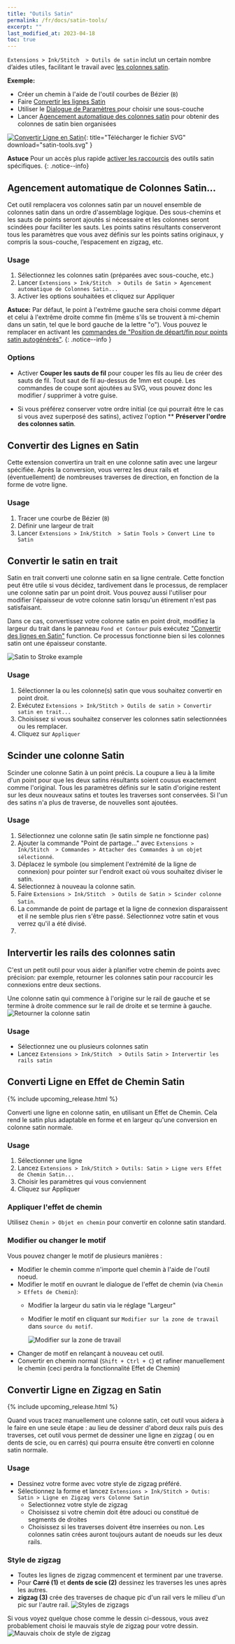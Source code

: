 ```yaml
---
title: "Outils Satin"
permalink: /fr/docs/satin-tools/
excerpt: ""
last_modified_at: 2023-04-18
toc: true
---
```

`Extensions > Ink/Stitch  > Outils de satin` inclut un certain nombre d’aides utiles, facilitant le travail avec [les colonnes satin](/fr/docs/stitches/satin-column/).

**Exemple:**
* Créer un chemin à l'aide de l'outil courbes de Bézier (`B`)
* Faire [Convertir les lignes Satin](#convertir-des-lignes-en-satin)
* Utiliser le [Dialogue de Paramètres ](/fr/docs/params/#paramètres-satin) pour choisir une sous-couche
* Lancer [Agencement automatique des colonnes satin](#auto-route-satin-colonnes) pour obtenir des colonnes de satin bien organisées

[![Convertir Ligne en Satin](/assets/images/docs/en/satin-tools.svg)](/assets/images/docs/en/satin-tools.svg){: title="Télécharger le fichier SVG" download="satin-tools.svg" }

**Astuce** Pour un accès plus rapide [activer les raccourcis](/fr/docs/customize/) des outils satin spécifiques.
{: .notice--info}

## Agencement automatique de Colonnes Satin...

Cet outil remplacera vos colonnes satin par un nouvel ensemble de colonnes satin dans un ordre d'assemblage logique. Des sous-chemins et les sauts de points seront ajoutés si nécessaire et les colonnes seront scindées pour faciliter les sauts. Les points satins résultants conserveront tous les paramètres que vous avez définis sur les points satins originaux, y compris la sous-couche, l’espacement en zigzag, etc.

### Usage

1. Sélectionnez les colonnes satin (préparées avec sous-couche, etc.)
2. Lancer `Extensions > Ink/Stitch  > Outils de Satin > Agencement automatique de Colonnes Satin...`
3. Activer les options souhaitées et cliquez sur Appliquer

**Astuce:** Par défaut, le point à l'extrême gauche sera choisi comme départ et celui à l'extrême droite comme fin (même s'ils se trouvent à mi-chemin dans un satin, tel que le bord gauche de la lettre "o"). Vous pouvez le remplacer en activant les [commandes de "Position de départ/fin pour points satin autogénérés"](/fr/docs/commands/).
{: .notice--info }

### Options

* Activer **Couper les sauts de fil** pour couper les fils au lieu de créer des sauts de fil. Tout saut de fil au-dessus de 1mm est coupé. Les commandes de coupe sont ajoutées au SVG, vous pouvez donc les modifier / supprimer à votre guise.

* Si vous préférez conserver votre ordre initial (ce qui pourrait être le cas si vous avez superposé des satins), activez l'option ** **Préserver l'ordre des colonnes satin**.

## Convertir des Lignes en Satin

Cette extension convertira un trait en une colonne satin avec une largeur spécifiée. Après la conversion, vous verrez les deux rails et (éventuellement) de nombreuses traverses de direction, en fonction de la forme de votre ligne.

### Usage

1. Tracer une courbe de Bézier (`B`)
2. Définir une largeur de trait
2. Lancer `Extensions > Ink/Stitch  > Satin Tools > Convert Line to Satin`

## Convertir le satin en trait

Satin en trait converti une colonne satin en sa ligne centrale. Cette fonction peut être utile si vous décidez, tardivement dans le processus, de remplacer une colonne satin par un point droit. Vous pouvez aussi l'utiliser pour modifier l'épaisseur de votre colonne satin lorsqu'un étirement n'est pas satisfaisant.  

Dans ce cas, convertissez votre colonne satin en point droit, modifiez la largeur du trait dans le panneau `Fond et Contour` puis exécutez  ["Convertir des lignes en Satin"](#convertir-des-Lignes-en-atin) function. Ce processus fonctionne bien si les colonnes satin ont une épaisseur constante.

![Satin to Stroke example](/assets/images/docs/en/satin_to_stroke.png)

### Usage

1. Sélectionner la ou les colonne(s) satin que vous souhaitez convertir en point droit.
2. Exécutez  `Extensions > Ink/Stitch > Outils de satin > Convertir satin en trait...`
3. Choisissez si vous souhaitez conserver les colonnes satin selectionnées ou les remplacer.
4. Cliquez sur `Appliquer`

## Scinder une colonne Satin

Scinder une colonne Satin à un point précis. La coupure a lieu à la limite d'un point pour que les deux satins résultants soient cousus exactement comme l'original. Tous les paramètres définis sur le satin d'origine restent sur les deux nouveaux satins et toutes les traverses sont conservées. Si l'un des satins n'a plus de traverse, de nouvelles sont ajoutées.

### Usage

1. Sélectionnez une colonne satin (le satin simple ne fonctionne pas)
2. Ajouter la commande "Point de partage..." avec `Extensions > Ink/Stitch  > Commandes > Attacher des Commandes à un objet sélectionné`.
3. Déplacez le symbole (ou simplement l'extrémité de la ligne de connexion) pour pointer sur l'endroit exact où vous souhaitez diviser le satin.
4. Sélectionnez à nouveau la colonne satin.
5. Faire `Extensions > Ink/Stitch  > Outils de Satin > Scinder colonne Satin`.
6. La commande de point de partage et la ligne de connexion disparaissent et il ne semble plus rien s'être passé. Sélectionnez votre satin et vous verrez qu'il a été divisé.
7. 
## Intervertir les rails des colonnes satin

C'est un petit outil pour vous aider à planifier votre chemin de points avec précision: par exemple, retourner les colonnes satin pour raccourcir les connexions entre deux sections.

Une colonne satin qui commence à l'origine sur le rail de gauche et se termine à droite commence sur le rail de droite et se termine à gauche.
![Retourner la colonne satin](/assets/images/docs/en/flip-satin-column.jpg)

### Usage

* Sélectionnez une ou plusieurs colonnes satin
* Lancez `Extensions > Ink/Stitch  > Outils Satin > Intervertir les rails satin`

## Converti Ligne en Effet de Chemin Satin 

{% include upcoming_release.html %}

Converti une ligne en colonne satin, en utilisant un Effet de Chemin. Cela rend le satin plus adaptable en forme et en largeur qu'une conversion en colonne satin normale.



### Usage

1. Sélectionner une ligne 
2. Lancez `Extensions > Ink/Stitch > Outils: Satin > Ligne vers Effet de Chemin Satin...`
3. Choisir les paramètres qui vous conviennent
4. Cliquez sur Appliquer


### Appliquer l'effet de chemin

Utilisez `Chemin > Objet en chemin` pour convertir en colonne satin standard.

### Modifier ou changer le motif

Vous pouvez changer le motif de plusieurs manières :

* Modifier le chemin comme n'importe quel chemin à l'aide de l'outil noeud.
* Modifier le motif en ouvrant le dialogue de l'effet de chemin (via `Chemin > Effets de Chemin`):
  * Modifier la largeur du satin via le réglage "Largeur"
  * Modifier le motif en cliquant sur `Modifier sur la zone de travail` dans `source du motif`.
    
    ![Modifier sur la zone de travail](/assets/images/tutorials/pattern-along-path/edit.png)
* Changer de motif en relançant à nouveau cet outil.
* Convertir en chemin normal  (`Shift + Ctrl + C`)  et rafiner manuellement le chemin (ceci perdra la fonctionnalité Effet de Chemin)


## Convertir Ligne en Zigzag en Satin

{% include upcoming_release.html %}

Quand vous tracez manuellement une colonne satin, cet outil vous aidera à le faire en une seule étape : au lieu de dessiner d'abord deux rails puis des traverses, cet outil vous permet de dessiner une ligne en zigzag ( ou en dents de scie, ou en carrés) qui pourra ensuite être converti en colonne satin normale.



### Usage

* Dessinez votre forme avec votre style de zigzag préféré.
* Sélectionnez la forme et lancez  `Extensions > Ink/Stitch > Outis: Satin > Ligne en Zigzag vers Colonne Satin`
  * Selectionnez votre style de zigzag 
  * Choisissez  si votre chemin doit être adouci ou constitué de segments de droites
  * Choisissez si les traverses doivent être inserrées ou non. Les colonnes satin crées auront toujours autant de noeuds sur les deux rails.

### Style de zigzag

* Toutes les lignes de zigzag commencent et terminent par une traverse.
* Pour **Carré (1)** et **dents de scie (2)** dessinez les traverses les unes après les autres.
*  **zigzag (3)** crée des traverses de chaque pic d'un rail vers le milieu d'un pic sur l'autre rail.
![Styles de zigzags](/assets/images/docs/zigzag-line-to-satin.png)

Si vous voyez quelque chose comme le dessin ci-dessous, vous avez probablement choisi le mauvais style de zigzag pour votre dessin.
![Mauvais choix de style de zigzag](/assets/images/docs/zigzag-line-to-satin-wrong-pattern.png)
